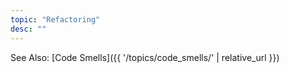 ```yaml
---
topic: "Refactoring"
desc: ""
---
```


See Also: [Code Smells]({{ '/topics/code_smells/' | relative_url }})
